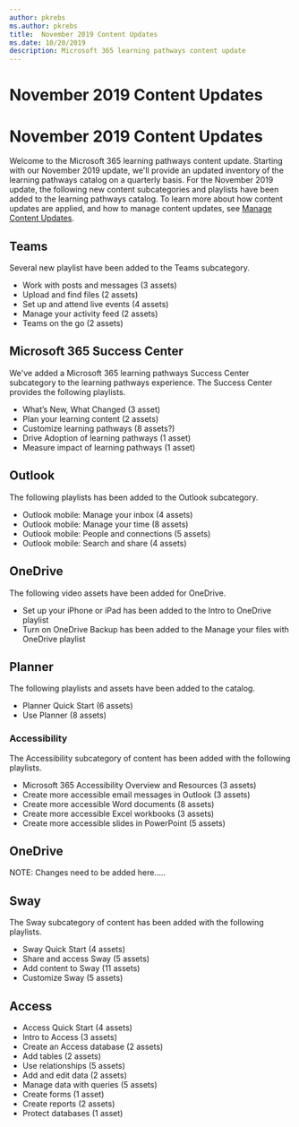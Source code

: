 ```yaml
---
author: pkrebs
ms.author: pkrebs
title:  November 2019 Content Updates
ms.date: 10/20/2019
description: Microsoft 365 learning pathways content update
---
```


# November 2019 Content Updates

# November 2019 Content Updates
Welcome to the Microsoft 365 learning pathways content update. Starting with our November 2019 update, we'll provide an updated inventory of the learning pathways catalog on a quarterly basis. For the November 2019 update, the following new content subcategories and playlists have been added to the learning pathways catalog. To learn more about how content updates are applied, and how to manage content updates, see [Manage Content Updates](custom_contentupdatesmanage.md).  

## Teams
Several new playlist have been added to the Teams subcategory.
- Work with posts and messages (3 assets)
- Upload and find files (2 assets)
- Set up and attend live events (4 assets)
- Manage your activity feed (2 assets)
- Teams on the go (2 assets)

## Microsoft 365 Success Center
We've added a Microsoft 365 learning pathways Success Center subcategory to the learning pathways experience. The Success Center provides the following playlists.
- What’s New, What Changed (3 asset)
- Plan your learning content (2 assets)
- Customize learning pathways (8 assets?)
- Drive Adoption of learning pathways (1 asset)
- Measure impact of learning pathways (1 asset)

## Outlook
The following playlists has been added to the Outlook subcategory. 
- Outlook mobile: Manage your inbox (4 assets)
- Outlook mobile: Manage your time (8 assets)
- Outlook mobile: People and connections (5 assets)
- Outlook mobile: Search and share (4 assets)

## OneDrive
The following video assets have been added for OneDrive. 
- Set up your iPhone or iPad has been added to the Intro to OneDrive playlist
- Turn on OneDrive Backup has been added to the Manage your files with OneDrive playlist

## Planner
The following playlists and assets have been added to the catalog.  
- Planner Quick Start (6 assets)
- Use Planner (8 assets)

### Accessibility
The Accessibility subcategory of content has been added with the following playlists. 
- Microsoft 365 Accessibility Overview and Resources (3 assets)
- Create more accessible email messages in Outlook (3 assets)
- Create more accessible Word documents (8 assets)
- Create more accessible Excel workbooks (3 assets)
- Create more accessible slides in PowerPoint (5 assets)

## OneDrive
NOTE: Changes need to be added here.....

## Sway
The Sway subcategory of content has been added with the following playlists. 
- Sway Quick Start (4 assets)
- Share and access Sway (5 assets)
- Add content to Sway (11 assets)
- Customize Sway (5 assets)

## Access
- Access Quick Start (4 assets)
- Intro to Access (3 assets)
- Create an Access database (2 assets)
- Add tables (2 assets)
- Use relationships (5 assets)
- Add and edit data (2 assets)
- Manage data with queries (5 assets)
- Create forms (1 asset)
- Create reports (2 assets)
- Protect databases (1 asset)

